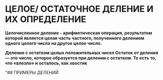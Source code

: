 # ЦЕЛОЕ/ ОСТАТОЧНОЕ ДЕЛЕНИЕ И ИХ ОПРЕДЕЛЕНИЕ

**Целочисленное деление - арифметическая операция, результатом которой является целая часть частного, полученного делением одного целого числа на другое целое число.**

**Деление с остатком целых положительных чисел
Остаток от деления — это число, которое образуется при делении с остатком. То есть то, что «влезло» и осталось, как хвостик**

"## ПРИМЕРЫ ДЕЛЕНИЙ
